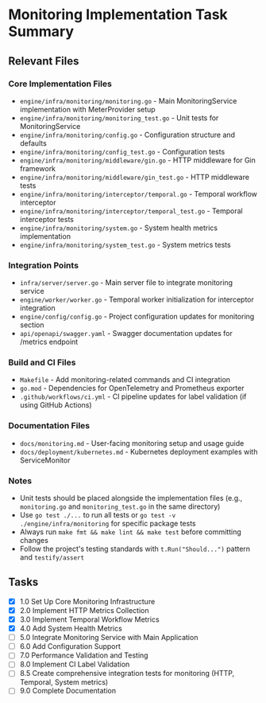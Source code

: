 # Monitoring Implementation Task Summary

## Relevant Files

### Core Implementation Files

- `engine/infra/monitoring/monitoring.go` - Main MonitoringService implementation with MeterProvider setup
- `engine/infra/monitoring/monitoring_test.go` - Unit tests for MonitoringService
- `engine/infra/monitoring/config.go` - Configuration structure and defaults
- `engine/infra/monitoring/config_test.go` - Configuration tests
- `engine/infra/monitoring/middleware/gin.go` - HTTP middleware for Gin framework
- `engine/infra/monitoring/middleware/gin_test.go` - HTTP middleware tests
- `engine/infra/monitoring/interceptor/temporal.go` - Temporal workflow interceptor
- `engine/infra/monitoring/interceptor/temporal_test.go` - Temporal interceptor tests
- `engine/infra/monitoring/system.go` - System health metrics implementation
- `engine/infra/monitoring/system_test.go` - System metrics tests

### Integration Points

- `infra/server/server.go` - Main server file to integrate monitoring service
- `engine/worker/worker.go` - Temporal worker initialization for interceptor integration
- `engine/config/config.go` - Project configuration updates for monitoring section
- `api/openapi/swagger.yaml` - Swagger documentation updates for /metrics endpoint

### Build and CI Files

- `Makefile` - Add monitoring-related commands and CI integration
- `go.mod` - Dependencies for OpenTelemetry and Prometheus exporter
- `.github/workflows/ci.yml` - CI pipeline updates for label validation (if using GitHub Actions)

### Documentation Files

- `docs/monitoring.md` - User-facing monitoring setup and usage guide
- `docs/deployment/kubernetes.md` - Kubernetes deployment examples with ServiceMonitor

### Notes

- Unit tests should be placed alongside the implementation files (e.g., `monitoring.go` and `monitoring_test.go` in the same directory)
- Use `go test ./...` to run all tests or `go test -v ./engine/infra/monitoring` for specific package tests
- Always run `make fmt && make lint && make test` before committing changes
- Follow the project's testing standards with `t.Run("Should...")` pattern and `testify/assert`

## Tasks

- [x] 1.0 Set Up Core Monitoring Infrastructure
- [x] 2.0 Implement HTTP Metrics Collection
- [x] 3.0 Implement Temporal Workflow Metrics
- [x] 4.0 Add System Health Metrics
- [ ] 5.0 Integrate Monitoring Service with Main Application
- [ ] 6.0 Add Configuration Support
- [ ] 7.0 Performance Validation and Testing
- [ ] 8.0 Implement CI Label Validation
- [ ] 8.5 Create comprehensive integration tests for monitoring (HTTP, Temporal, System metrics)
- [ ] 9.0 Complete Documentation
